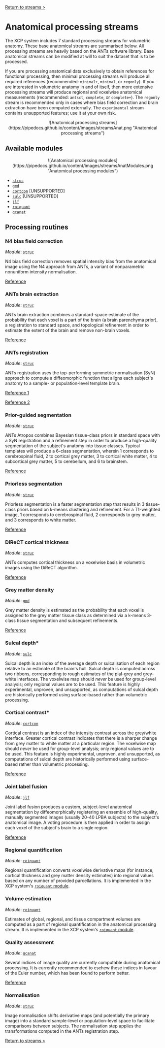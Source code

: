 [Return to streams >](https://pipedocs.github.io/config/streams)

# Anatomical processing streams

The XCP system includes 7 standard processing streams for volumetric anatomy. These base anatomical streams are summarised below. All processing streams are heavily based on the ANTs software library. Base anatomical streams can be modified at will to suit the dataset that is to be processed.

If you are processing anatomical data exclusively to obtain references for functional processing, then minimal processing streams will produce all required references (recommended: `minimal+`, `minimal`, or `regonly`). If you are interested in volumetric anatomy in and of itself, then more extensive processing streams will produce regional and voxelwise anatomical measurements (recommended: `antsct`, `complete`, or `complete+`). The `regonly` stream is recommended only in cases where bias field correction and brain extraction have been computed externally. The `experimental` stream contains unsupported features; use it at your own risk.

<p align="center">
![Anatomical processing streams](https://pipedocs.github.io/content/images/streamsAnat.png "Anatomical processing streams")
</p>

## Available modules

<p align="center">
![Anatomical processing modules](https://pipedocs.github.io/content/images/streamsAnatModules.png "Anatomical processing modules")
</p>

 * [`struc`](https://pipedocs.github.io/modules/struc)
 * [`gmd`](https://pipedocs.github.io/modules/gmd)
 * [`cortcon`](https://pipedocs.github.io/modules/cortcon) \[UNSUPPORTED\]
 * [`sulc`](https://pipedocs.github.io/modules/sulc) \[UNSUPPORTED\]
 * [`jlf`](https://pipedocs.github.io/modules/jlf)
 * [`roiquant`](https://pipedocs.github.io/modules/roiquant)
 * [`qcanat`](https://pipedocs.github.io/modules/qcanat)

## Processing routines

### N4 bias field correction

_Module_: [`struc`](https://pipedocs.github.io/modules/struc)

N4 bias field correction removes spatial intensity bias from the anatomical image using the N4 approach from ANTs, a variant of nonparametric nonuniform intensity normalisation.

[Reference](https://www.ncbi.nlm.nih.gov/pubmed/20378467)

### ANTs brain extraction

_Module_: [`struc`](https://pipedocs.github.io/modules/struc)

ANTs brain extraction combines a standard-space estimate of the probability that each voxel is a part of the brain (a brain parenchyma prior), a registration to standard space, and topological refinement in order to estimate the extent of the brain and remove non-brain voxels.

[Reference](https://www.ncbi.nlm.nih.gov/pubmed/24879923)

### ANTs registration

_Module_: [`struc`](https://pipedocs.github.io/modules/struc)

ANTs registration uses the top-performing symmetric normalisation (SyN) approach to compute a diffeomorphic function that aligns each subject's anatomy to a sample- or population-level template brain.

[Reference 1](https://www.ncbi.nlm.nih.gov/pubmed/17659998)

[Reference 2](https://www.ncbi.nlm.nih.gov/pubmed/20851191)

### Prior-guided segmentation

_Module_: [`struc`](https://pipedocs.github.io/modules/struc)

ANTs Atropos combines Bayesian tissue-class priors in standard space with a SyN registration and a refinement step in order to produce a high-quality segmentation of the subject's anatomy into tissue classes. Typical templates will produce a 6-class segmentation, wherein 1 corresponds to cerebrospinal fluid, 2 to cortical grey matter, 3 to cortical white matter, 4 to subcortical grey matter, 5 to cerebellum, and 6 to brainstem.

[Reference](https://www.ncbi.nlm.nih.gov/pubmed/21373993)

### Priorless segmentation

_Module_: [`struc`](https://pipedocs.github.io/modules/struc)

Priorless segmentation is a faster segmentation step that results in 3 tissue-class priors based on k-means clustering and refinement. For a T1-weighted image, 1 corresponds to cerebrospinal fluid, 2 corresponds to grey matter, and 3 corresponds to white matter.

[Reference](https://www.ncbi.nlm.nih.gov/pubmed/21373993)

### DiReCT cortical thickness

_Module_: [`struc`](https://pipedocs.github.io/modules/struc)

ANTs computes cortical thickness on a voxelwise basis in volumetric images using the DiReCT algorithm.

[Reference](https://www.ncbi.nlm.nih.gov/pubmed/24879923)

### Grey matter density

_Module_: [`gmd`](https://pipedocs.github.io/modules/gmd)

Grey matter density is estimated as the probability that each voxel is assigned to the grey matter tissue class as determined via a k-means 3-class tissue segmentation and subsequent refinements.

[Reference](https://www.ncbi.nlm.nih.gov/pubmed/28432144)

### Sulcal depth*

_Module_: [`sulc`](https://pipedocs.github.io/modules/sulc)

Sulcal depth is an index of the average depth or sulcalisation of each region relative to an estimate of the brain's hull. Sulcal depth is computed across two ribbons, corresponding to rough estimates of the pial-grey and grey-white interfaces. The voxelwise map should _never_ be used for group-level analysis; only regional values are to be used. This feature is highly experimental, unproven, and unsupported, as computations of sulcal depth are historically performed using surface-based rather than volumetric processing.

### Cortical contrast*

_Module_: [`cortcon`](https://pipedocs.github.io/modules/cortcon)

Cortical contrast is an index of the intensity contrast across the grey/white interface. Greater cortical contrast indicates that there is a sharper change from grey matter to white matter at a particular region. The voxelwise map should _never_ be used for group-level analysis; only regional values are to be used. This feature is highly experimental, unproven, and unsupported, as computations of sulcal depth are historically performed using surface-based rather than volumetric processing.

[Reference](https://www.ncbi.nlm.nih.gov/pubmed/27049014)

### Joint label fusion

_Module_: [`jlf`](https://pipedocs.github.io/modules/jlf)

Joint label fusion produces a custom, subject-level anatomical segmentation by diffeomorphically registering an ensemble of high-quality, manually segmented images (usually 20-40 LPBA subjects) to the subject's anatomical image. A voting procedure is then applied in order to assign each voxel of the subject's brain to a single region.

[Reference](https://www.ncbi.nlm.nih.gov/pubmed/24319427)

### Regional quantification

_Module_: [`roiquant`](https://pipedocs.github.io/modules/roiquant)

Regional quantification converts voxelwise derivative maps (for instance, cortical thickness and grey matter density estimates) into regional values based on any number of provided parcellations. It is implemented in the XCP system's [`roiquant` module](https://pipedocs.github.io/modules/roiquant).

### Volume estimation

_Module_: [`roiquant`](https://pipedocs.github.io/modules/roiquant)

Estimates of global, regional, and tissue compartment volumes are computed as a part of regional quantification in the anatomical processing stream. It is implemented in the XCP system's [`roiquant` module](https://pipedocs.github.io/modules/roiquant).

### Quality assessment

_Module_: [`qcanat`](https://pipedocs.github.io/modules/qcanat)

Several indices of image quality are currently computable during anatomical processing. It is currently recommended to eschew these indices in favour of the Euler number, which has been found to perform better.

[Reference](https://www.ncbi.nlm.nih.gov/pubmed/29278774)

### Normalisation

_Module_: [`struc`](https://pipedocs.github.io/modules/struc)

Image normalisation shifts derivative maps (and potentially the primary image) into a standard sample-level or population-level space to facilitate comparisons between subjects. The normalisation step applies the transformations computed in the ANTs registration step.

[Return to streams >](https://pipedocs.github.io/config/streams)
